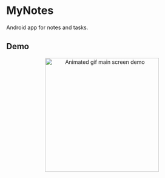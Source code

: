 # MyNotes
Android app for notes and tasks.

## Demo

<div style="text-align:center"><img src="demo/main_screen.gif" alt="Animated gif main screen demo" width="300"/></div>
